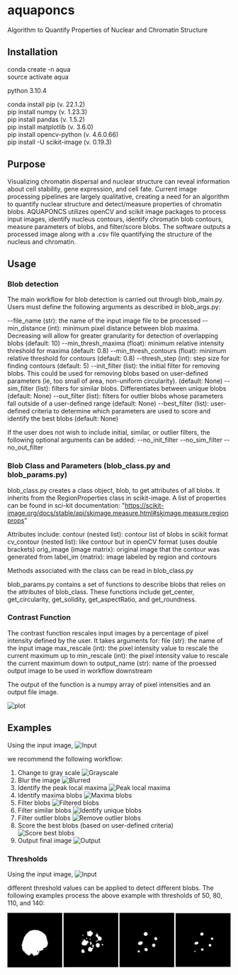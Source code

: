 # aquaponcs
Algorithm to Quantify Properties of Nuclear and Chromatin Structure

## Installation
conda create -n aqua\
source activate aqua

python 3.10.4

conda install pip (v. 22.1.2)\
pip install numpy (v. 1.23.3)\
pip install pandas (v. 1.5.2)\
pip install matplotlib (v. 3.6.0)\
pip install opencv-python (v. 4.6.0.66)\
pip install -U scikit-image (v. 0.19.3)

## Purpose 
Visualizing chromatin dispersal and nuclear structure can reveal information about cell stability, gene expression, and cell fate. Current image processing pipelines are largely qualitative, creating a need for an algorithm to quantify nuclear structure and detect/measure properties of chromatin blobs. AQUAPONCS utilizes openCV and scikit image packages to process input images, identify nucleus contours, identify chromatin blob contours, measure parameters of blobs, and filter/score blobs. The software outputs a processed image along with a .csv file quantifying the structure of the nucleus and chromatin.  

## Usage
### Blob detection 
The main workflow for blob detection is carried out through blob_main.py. Users must define the following arguments as described in blob_args.py: 

--file_name (str): the name of the input image file to be processed
--min_distance (int): minimum pixel distance between blob maxima. Decreasing will allow for greater granularity for detection of overlapping blobs (default: 10)
--min_thresh_maxima (float): minimum relative intensity threshold for maxima (default: 0.8)
--min_thresh_contours (float): minimum relative threshold for contours (default: 0.8)
--thresh_step (int): step size for finding contours (default: 5)
--init_filter (list): the initial filter for removing blobs. This could be used for removing blobs based on user-defined parameters (ie, too small of area, non-uniform circularity). (default: None)
--sim_filter (list): filters for similar blobs. Differentiates between unique blobs (default: None)
--out_filter (list): filters for outlier blobs whose parameters fall outside of a user-defined range (default: None) 
--best_filter (list): user-defined criteria to determine which parameters are used to score and identify the best blobs (default: None) 

If the user does not wish to include initial, similar, or outlier filters, the following optional arguments can be added: 
--no_init_filter
--no_sim_filter
--no_out_filter

### Blob Class and Parameters (blob_class.py and blob_params.py)
blob_class.py creates a class object, blob, to get attributes of all blobs. It inherits from the RegionProperties class in scikit-image. A list of properties can be found in sci-kit documentation: 
"https://scikit-image.org/docs/stable/api/skimage.measure.html#skimage.measure.regionprops"

Attributes include:
contour (nested list): contour list of blobs in scikit format
cv_contour (nested list): like contour but in openCV format (uses double brackets)
orig_image (image matrix): original image that the contour was generated from
label_im (matrix): image labeled by region and contours

Methods associated with the class can be read in blob_class.py

blob_params.py contains a set of functions to describe blobs that relies on the attributes of blob_class. These functions include get_center, get_circularity, get_solidity, get_aspectRatio, and get_roundness.


### Contrast Function
The contrast function rescales input images by a percentage of pixel intensity defined by the user. It takes arguments for:
file (str): the name of the input image
max_rescale (int): the pixel intensity value to rescale the current maximum up to
min_rescale (int): the pixel intensity value to rescale the current maximum down to
output_name (str): name of the proessed output image to be used in workflow downstream 

The output of the function is a numpy array of pixel intensities and an output file image. 


![plot](./directory_1/directory_2/.../directory_n/plot.png)
## Examples 
Using the input image,
![Input](./aquaponcs/example_images/readme_images/ex6.png)

we recommend the following workflow:
1. Change to gray scale
![Grayscale](./aquaponcs/example_images/readme_images/ex6_gray.png)
2. Blur the image
![Blurred](./aquaponcs/example_images/readme_images/ex6_blur.png)
3. Identify the peak local maxima
![Peak local maxima](./aquaponcs/example_images/readme_images/ex6_peaklocalmax.png)
4. Identify maxima blobs
![Maxima blobs](./aquaponcs/example_images/readme_images/ex6_maximablobs.png)
5. Filter blobs
![Filtered blobs](./aquaponcs/example_images/readme_images/ex6_filtered.png)
6. Filter similar blobs
![Identify unique blobs](./aquaponcs/example_images/readme_images/ex6_similar.png)
7. Filter outlier blobs
![Remove outlier blobs](./aquaponcs/example_images/readme_images/ex6_outlier.png)
8. Score the best blobs (based on user-defined criteria)
![Score best blobs](./aquaponcs/example_images/readme_images/ex6_best.png)
9. Output final image
![Output](./aquaponcs/example_images/readme_images/ex6_final.png)

### Thresholds
Using the input image,
![Input](./aquaponcs/example_images/readme_images/ex3.png)

different threshold values can be applied to detect different blobs. The following examples process the above example with thresholds of 50, 80, 110, and 140:

![Examples of four different thresholds](./example_images/readme_images/ex3_thresholds50_80_110_140.png)



